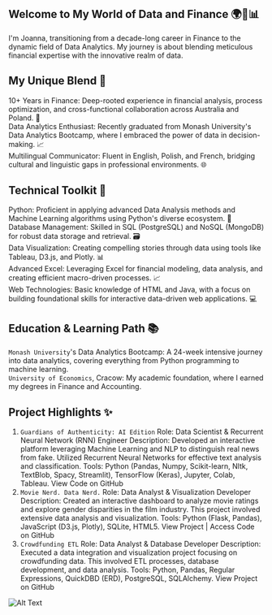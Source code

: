 ## Welcome to My World of Data and Finance 🌍💼📊
I'm Joanna, transitioning from a decade-long career in Finance to the dynamic field of Data Analytics. My journey is about blending meticulous financial expertise with the innovative realm of data.

## My Unique Blend 🌟
10+ Years in Finance: Deep-rooted experience in financial analysis, process optimization, and cross-functional collaboration across Australia and Poland. 🏦 </br>
Data Analytics Enthusiast: Recently graduated from Monash University's Data Analytics Bootcamp, where I embraced the power of data in decision-making. 📈 </br>
Multilingual Communicator: Fluent in English, Polish, and French, bridging cultural and linguistic gaps in professional environments. 🌐 </br>

## Technical Toolkit 🔧
Python: Proficient in applying advanced Data Analysis methods and Machine Learning algorithms using Python's diverse ecosystem. 🐍 </br>
Database Management: Skilled in SQL (PostgreSQL) and NoSQL (MongoDB) for robust data storage and retrieval. 🗃️ </br>
Data Visualization: Creating compelling stories through data using tools like Tableau, D3.js, and Plotly. 📊 </br>
Advanced Excel: Leveraging Excel for financial modeling, data analysis, and creating efficient macro-driven processes. 📈 </br>
Web Technologies: Basic knowledge of HTML and Java, with a focus on building foundational skills for interactive data-driven web applications. 💻 </br>

## Education & Learning Path 📚
`Monash University`'s Data Analytics Bootcamp: A 24-week intensive journey into data analytics, covering everything from Python programming to machine learning. </br>
`University of Economics`, Cracow: My academic foundation, where I earned my degrees in Finance and Accounting. </br>

## Project Highlights ✨
1. `Guardians of Authenticity: AI Edition`
Role: Data Scientist & Recurrent Neural Network (RNN) Engineer
Description: Developed an interactive platform leveraging Machine Learning and NLP to distinguish real news from fake. Utilized Recurrent Neural Networks for effective text analysis and classification.
Tools: Python (Pandas, Numpy, Scikit-learn, Nltk, TextBlob, Spacy, Streamlit), TensorFlow (Keras), Jupyter, Colab, Tableau.
View Code on GitHub
2. `Movie Nerd. Data Nerd.`
Role: Data Analyst & Visualization Developer
Description: Created an interactive dashboard to analyze movie ratings and explore gender disparities in the film industry. This project involved extensive data analysis and visualization.
Tools: Python (Flask, Pandas), JavaScript (D3.js, Plotly), SQLite, HTML5.
View Project | Access Code on GitHub
3. `Crowdfunding ETL`
Role: Data Analyst & Database Developer
Description: Executed a data integration and visualization project focusing on crowdfunding data. This involved ETL processes, database development, and data analysis.
Tools: Python, Pandas, Regular Expressions, QuickDBD (ERD), PostgreSQL, SQLAlchemy.
View Project on GitHub


![Alt Text](https://media.giphy.com/media/SvckSy7fFviqrq8ClF/giphy.gif)
